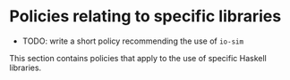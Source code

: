 # Policies relating to specific libraries

- TODO: write a short policy recommending the use of `io-sim`

This section contains policies that apply to the use of specific Haskell libraries.
